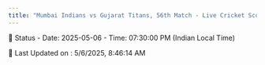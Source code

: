 ```yaml
---
title: "Mumbai Indians vs Gujarat Titans, 56th Match - Live Cricket Score"
---
```


📑 Status - Date: 2025-05-06 - Time: 07:30:00 PM (Indian Local Time)

📝 Last Updated on : 5/6/2025, 8:46:14 AM  

